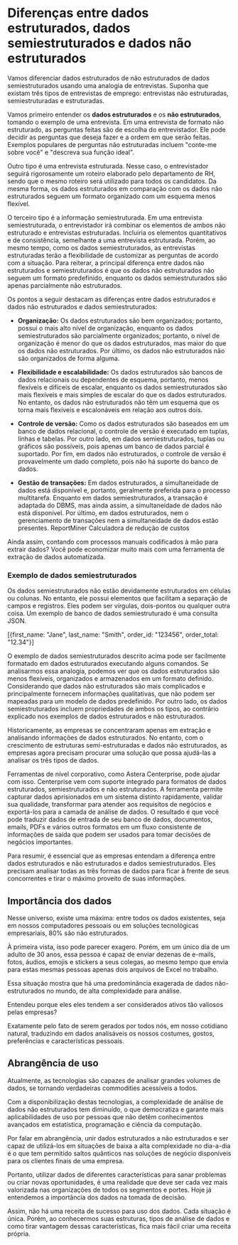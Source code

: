 # Diferenças entre dados estruturados, dados semiestruturados e dados não estruturados

Vamos diferenciar dados estruturados de não estruturados de dados semiestruturados usando uma analogia de entrevistas. Suponha que existam três tipos de entrevistas de emprego: entrevistas não estruturadas, semiestruturadas e estruturadas.

Vamos primeiro entender os **dados estruturados** e os **não estruturados**, tomando o exemplo de uma entrevista. Em uma entrevista de formato não estruturado, as perguntas feitas são de escolha do entrevistador. Ele pode decidir as perguntas que deseja fazer e a ordem em que serão feitas. Exemplos populares de perguntas não estruturadas incluem "conte-me sobre você" e "descreva sua função ideal".

Outro tipo é uma entrevista estruturada. Nesse caso, o entrevistador seguirá rigorosamente um roteiro elaborado pelo departamento de RH, sendo que o mesmo roteiro será utilizado para todos os candidatos. Da mesma forma, os dados estruturados em comparação com os dados não estruturados seguem um formato organizado com um esquema menos flexível.

O terceiro tipo é a informação semiestruturada. Em uma entrevista semiestruturada, o entrevistador irá combinar os elementos de ambos não estruturado e entrevistas estruturadas. Incluiria os elementos quantitativos e de consistência, semelhante a uma entrevista estruturada. Porém, ao mesmo tempo, como os dados semiestruturados, as entrevistas estruturadas terão a flexibilidade de customizar as perguntas de acordo com a situação. Para reiterar, a principal diferença entre dados não estruturados e semiestruturados é que os dados não estruturados não seguem um formato predefinido, enquanto os dados semiestruturados são apenas parcialmente não estruturados.

Os pontos a seguir destacam as diferenças entre dados estruturados e dados não estruturados e dados semiestruturados:

- **Organização:** Os dados estruturados são bem organizados; portanto, possui o mais alto nível de organização, enquanto os dados semiestruturados são parcialmente organizados; portanto, o nível de organização é menor do que os dados estruturados, mas maior do que os dados não estruturados. Por último, os dados não estruturados não são organizados de forma alguma.

- **Flexibilidade e escalabilidade:** Os dados estruturados são bancos de dados relacionais ou dependentes de esquema, portanto, menos flexíveis e difíceis de escalar, enquanto os dados semiestruturados são mais flexíveis e mais simples de escalar do que os dados estruturados. No entanto, os dados não estruturados não têm um esquema que os torna mais flexíveis e escalonáveis ​​em relação aos outros dois.

- **Controle de versão:** Como os dados estruturados são baseados em um banco de dados relacional, o controle de versão é executado em tuplas, linhas e tabelas. Por outro lado, em dados semiestruturados, tuplas ou gráficos são possíveis, pois apenas um banco de dados parcial é suportado. Por fim, em dados não estruturados, o controle de versão é provavelmente um dado completo, pois não há suporte do banco de dados.

- **Gestão de transações:** Em dados estruturados, a simultaneidade de dados está disponível e, portanto, geralmente preferida para o processo multitarefa. Enquanto em dados semiestruturados, a transação é adaptada do DBMS, mas ainda assim, a simultaneidade de dados não está disponível. Por último, em dados estruturados, nem o gerenciamento de transações nem a simultaneidade de dados estão presentes.
ReportMiner Calculadora de redução de custos

Ainda assim, contando com processos manuais codificados à mão para extrair dados? Você pode economizar muito mais com uma ferramenta de extração de dados automatizada.

### Exemplo de dados semiestruturados

Os dados semiestruturados não estão devidamente estruturados em células ou colunas. No entanto, ele possui elementos que facilitam a separação de campos e registros. Eles podem ser vírgulas, dois-pontos ou qualquer outra coisa. Um exemplo de banco de dados semiestruturado é uma consulta JSON.

[{first_name: "Jane", last_name: "Smith", order_id: "123456", order_total: "12.34"}]

O exemplo de dados semiestruturados descrito acima pode ser facilmente formatado em dados estruturados executando alguns comandos. Se analisarmos essa analogia, podemos ver que os dados estruturados são menos flexíveis, organizados e armazenados em um formato definido. Considerando que dados não estruturados são mais complicados e principalmente fornecem informações qualitativas, que não podem ser mapeadas para um modelo de dados predefinido. Por outro lado, os dados semiestruturados incluem propriedades de ambos os tipos, ao contrário explicado nos exemplos de dados estruturados e não estruturados.

Historicamente, as empresas se concentraram apenas em extração e analisando informações de dados estruturados. No entanto, com o crescimento de estruturas semi-estruturadas e dados não estruturados, as empresas agora precisam procurar uma solução que possa ajudá-las a analisar os três tipos de dados.

Ferramentas de nível corporativo, como Astera Centerprise, pode ajudar com isso. Centerprise vem com suporte integrado para formatos de dados estruturados, semiestruturados e não estruturados. A ferramenta permite capturar dados aprisionados em um sistema distinto rapidamente, validar sua qualidade, transformar para atender aos requisitos de negócios e exportá-los para a camada de análise de dados. O resultado é que você pode traduzir dados de entrada de seu banco de dados, documentos, emails, PDFs e vários outros formatos em um fluxo consistente de informações de saída que podem ser usados ​​para tomar decisões de negócios importantes.

Para resumir, é essencial que as empresas entendam a diferença entre dados estruturados e não estruturados e dados semiestruturados. Eles precisam analisar todas as três formas de dados para ficar à frente de seus concorrentes e tirar o máximo proveito de suas informações.

## Importância dos dados

Nesse universo, existe uma máxima: entre todos os dados existentes, seja em nossos computadores pessoais ou em soluções tecnológicas empresariais, 80% são não estruturados. 

À primeira vista, isso pode parecer exagero. Porém, em um único dia de um adulto de 30 anos, essa pessoa é capaz de enviar dezenas de e-mails, fotos, áudios, emojis e stickers a seus colegas, ao mesmo tempo que envia para estas mesmas pessoas apenas dois arquivos de Excel no trabalho.

Essa situação mostra que há uma predominância exagerada de dados não-estruturados no mundo, de alta complexidade para análise. 

Entendeu porque eles eles tendem a ser considerados ativos tão valiosos pelas empresas?

Exatamente pelo fato de serem gerados por todos nós, em nosso cotidiano natural, traduzindo em dados analisáveis os nossos costumes, gostos, preferências e características pessoais. 

## Abrangência de uso

Atualmente, as tecnologias são capazes de analisar grandes volumes de dados, se tornando verdadeiras commodities acessíveis a todos. 

Com a disponibilização destas tecnologias, a complexidade de análise de dados não estruturados tem diminuído, o que democratiza e garante mais aplicabilidades de uso por pessoas que não detêm conhecimentos avançados em estatística, programação e ciência da computação. 

Por falar em abrangência, unir dados estruturados a não estruturados e ser capaz de utilizá-los em situações de baixa a alta complexidade no dia-a-dia é o que tem permitido saltos quânticos nas soluções de negócio disponíveis para os clientes finais de uma empresa.

Portanto, utilizar dados de diferentes características para sanar problemas ou criar novas oportunidades, é uma realidade que deve ser cada vez mais valorizada nas organizações de todos os segmentos e portes. Hoje já entendemos a importância dos dados na tomada de decisão.

Assim, não há uma receita de sucesso para uso dos dados. Cada situação é única. Porém, ao conhecermos suas estruturas, tipos de análise de dados e como tirar vantagem dessas características, fica mais fácil criar uma receita própria.

